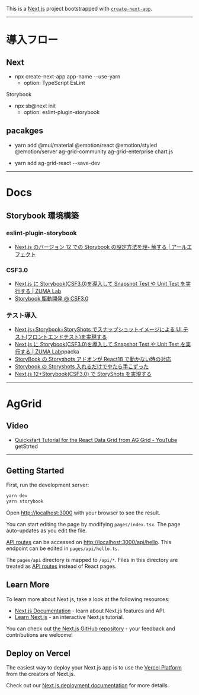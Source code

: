 This is a [Next.js](https://nextjs.org/) project bootstrapped with [`create-next-app`](https://github.com/vercel/next.js/tree/canary/packages/create-next-app).

---

# 導入フロー

## Next

- npx create-next-app app-name --use-yarn
  - option: TypeScript EsLint

Storybook

- npx sb@next init
  - option: eslint-plugin-storybook

## pacakges

- yarn add @mui/material @emotion/react @emotion/styled @emotion/server ag-grid-community ag-grid-enterprise chart.js

- yarn add ag-grid-react --save-dev

---

# Docs

## Storybook 環境構築

### eslint-plugin-storybook

- [Next.js のバージョン 12 での Storybook の設定方法を理- 解する \| アールエフェクト](https://reffect.co.jp/react/next-js-12-storybook)

### CSF3.0

- [Next.js に Storybook(CSF3.0)を導入して Snapshot Test や Unit Test を実行する \| ZUMA Lab](https://zuma-lab.com/posts/next-story-book-csf3)
- [Storybook 駆動開発 @ CSF3.0](https://zenn.dev/takepepe/articles/storybook-driven-development)

### テスト導入

- [Next.js+Storybook+StoryShots でスナップショットイメージによる UI テスト(フロントエンドテスト)を実現する](https://zenn.dev/toono_f/articles/7cb6e94d05932f)
- [Next.js に Storybook(CSF3.0)を導入して Snapshot Test や Unit Test を実行する \| ZUMA Lab](https://zuma-lab.com/posts/next-story-book-csf3)ppacka
- [StoryBook の Storyshots アドオンが React18 で動かない時の対応](https://zenn.dev/sum0/scraps/89f0aac4486446)
- [Storybook の Storyshots 入れるだけでやたら手こずった](https://zenn.dev/ucwork/articles/c331de8917ea5b#%E3%81%A4%E3%81%BE%E3%81%9A%E3%81%84%E3%81%9F%E3%81%A8%E3%81%93)
- [Next.js 12+Storybook(CSF3.0) で StoryShots を実現する](https://zenn.dev/toono_f/articles/4d1dc926c4e041)

---

# AgGrid

## Video

- [Quickstart Tutorial for the React Data Grid from AG Grid - YouTube](https://www.youtube.com/watch?v=Pr__B6HM_s4) getStrted

---

## Getting Started

First, run the development server:

```bash
yarn dev
yarn storybook
```

Open [http://localhost:3000](http://localhost:3000) with your browser to see the result.

You can start editing the page by modifying `pages/index.tsx`. The page auto-updates as you edit the file.

[API routes](https://nextjs.org/docs/api-routes/introduction) can be accessed on [http://localhost:3000/api/hello](http://localhost:3000/api/hello). This endpoint can be edited in `pages/api/hello.ts`.

The `pages/api` directory is mapped to `/api/*`. Files in this directory are treated as [API routes](https://nextjs.org/docs/api-routes/introduction) instead of React pages.

## Learn More

To learn more about Next.js, take a look at the following resources:

- [Next.js Documentation](https://nextjs.org/docs) - learn about Next.js features and API.
- [Learn Next.js](https://nextjs.org/learn) - an interactive Next.js tutorial.

You can check out [the Next.js GitHub repository](https://github.com/vercel/next.js/) - your feedback and contributions are welcome!

## Deploy on Vercel

The easiest way to deploy your Next.js app is to use the [Vercel Platform](https://vercel.com/new?utm_medium=default-template&filter=next.js&utm_source=create-next-app&utm_campaign=create-next-app-readme) from the creators of Next.js.

Check out our [Next.js deployment documentation](https://nextjs.org/docs/deployment) for more details.
